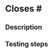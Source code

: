 # Closes #<!-- indicate the issue number that this pull request closes -->

## Description
<!-- What changes did you make? -->

## Testing steps
<!-- Provide steps for reviewer to test your changes -->
